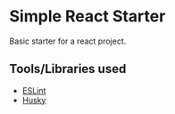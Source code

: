 # Simple React Starter

Basic starter for a react project.

## Tools/Libraries used

- [ESLint](https://eslint.org/)
- [Husky](https://github.com/typicode/husky)
